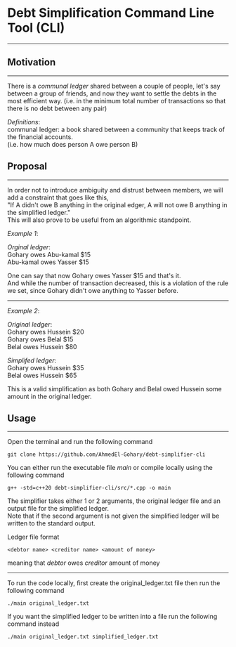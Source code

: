 # Debt Simplification Command Line Tool (CLI)

---

## Motivation

---
There is a *communal ledger* shared between a couple of 
people, let's say between a group of friends, and now
they want to settle the debts in the most efficient way. (i.e. 
in the minimum total number of transactions so that there is no debt between any pair) 

*Definitions*:  
communal ledger: a book shared between a community that keeps track of the financial accounts.  
(i.e. how much does person A owe person B)

## Proposal

---
In order not to introduce ambiguity and distrust between members, we will add a 
constraint that goes like this,  
"If A didn't owe B anything in the original edger, A will not owe B anything in the simplified ledger."  
This will also prove to be useful from an algorithmic standpoint.

*Example 1*:    

*Orginal ledger*:  
Gohary owes Abu-kamal $15  
Abu-kamal owes Yasser $15

One can say that now Gohary owes Yasser $15 and that's it.  
And while the number of transaction decreased, 
this is a violation of the rule we set, since Gohary didn't owe anything to Yasser before.  

---

*Example 2*:  

*Original ledger*:  
Gohary owes Hussein $20  
Gohary owes Belal $15  
Belal owes Hussein $80

*Simplifed ledger*:  
Gohary owes Hussein $35  
Belal owes Hussein $65  

This is a valid simplification as both Gohary and Belal owed Hussein some amount in the original ledger.  

## Usage 

---

Open the terminal and run the following command

```
git clone https://github.com/AhmedEl-Gohary/debt-simplifier-cli
```  

You can either run the executable file *main* or compile locally using the following command

```
g++ -std=c++20 debt-simplifier-cli/src/*.cpp -o main
```

The simplifier takes either 1 or 2 arguments, the original ledger file and an output file for the simplified ledger.  
Note that if the second argument is not given the simplified ledger will be written to the standard output.  

Ledger file format
```
<debtor name> <creditor name> <amount of money>
```

meaning that *debtor* owes *creditor* amount of money  

---

To run the code locally, first create the original_ledger.txt file then run the following command

```
./main original_ledger.txt
```

If you want the simplified ledger to be written into a file run the following command instead

```
./main original_ledger.txt simplified_ledger.txt
```



